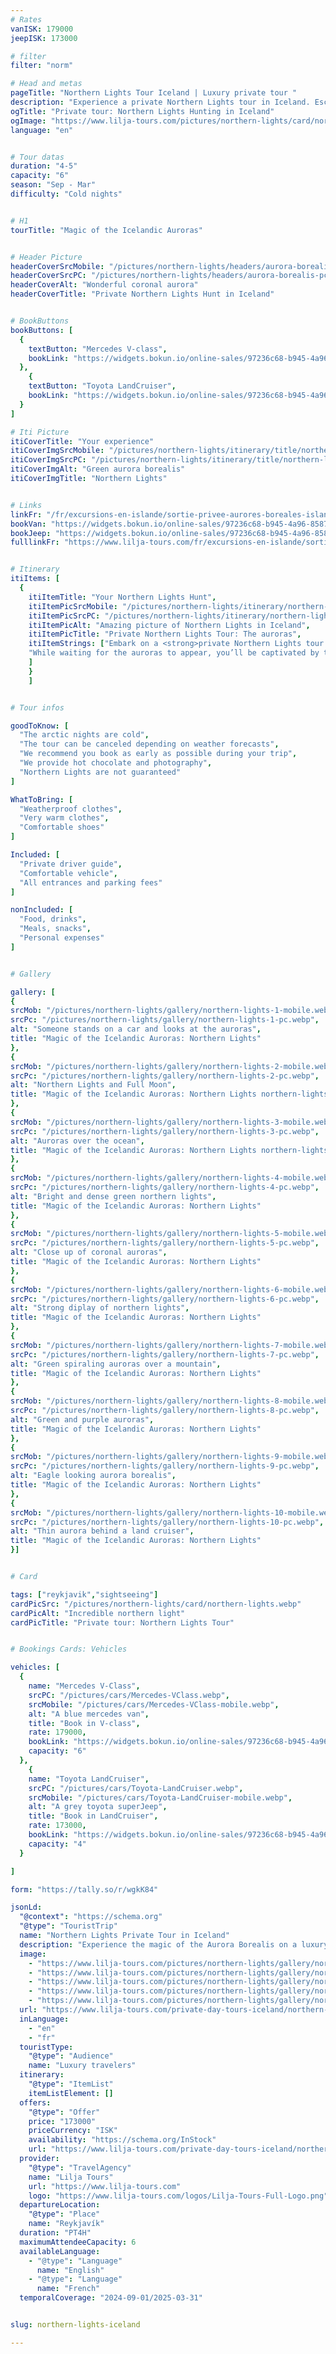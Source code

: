 ```yaml
---
# Rates
vanISK: 179000
jeepISK: 173000

# filter
filter: "norm"

# Head and metas
pageTitle: "Northern Lights Tour Iceland | Luxury private tour "
description: "Experience a private Northern Lights tour in Iceland. Escape city lights, chase the Aurora Borealis, and marvel at a starlit sky in pristine darkness."
ogTitle: "Private tour: Northern Lights Hunting in Iceland"
ogImage: "https://www.lilja-tours.com/pictures/northern-lights/card/northern-lights.webp"
language: "en"


# Tour datas
duration: "4-5"
capacity: "6"
season: "Sep - Mar"
difficulty: "Cold nights"


# H1
tourTitle: "Magic of the Icelandic Auroras"


# Header Picture
headerCoverSrcMobile: "/pictures/northern-lights/headers/aurora-borealis-mobile.webp"
headerCoverSrcPC: "/pictures/northern-lights/headers/aurora-borealis-pc.webp"
headerCoverAlt: "Wonderful coronal aurora"
headerCoverTitle: "Private Northern Lights Hunt in Iceland"


# BookButtons
bookButtons: [
  {
    textButton: "Mercedes V-class",
    bookLink: "https://widgets.bokun.io/online-sales/97236c68-b945-4a96-8587-660bdc4c45fd/experience-calendar/707396"
  },
    {
    textButton: "Toyota LandCruiser",
    bookLink: "https://widgets.bokun.io/online-sales/97236c68-b945-4a96-8587-660bdc4c45fd/experience-calendar/971141"
  }
]

# Iti Picture
itiCoverTitle: "Your experience"
itiCoverImgSrcMobile: "/pictures/northern-lights/itinerary/title/northern-lights-mobile.webp"
itiCoverImgSrcPC: "/pictures/northern-lights/itinerary/title/northern-lights-pc.webp"
itiCoverImgAlt: "Green aurora borealis"
itiCoverImgTitle: "Northern Lights"


# Links
linkFr: "/fr/excursions-en-islande/sortie-privee-aurores-boreales-islande"
bookVan: "https://widgets.bokun.io/online-sales/97236c68-b945-4a96-8587-660bdc4c45fd/experience-calendar/707396"
bookJeep: "https://widgets.bokun.io/online-sales/97236c68-b945-4a96-8587-660bdc4c45fd/experience-calendar/971141"
fulllinkFr: "https://www.lilja-tours.com/fr/excursions-en-islande/sortie-privee-aurores-boreales-islande"


# Itinerary
itiItems: [
  { 
    itiItemTitle: "Your Northern Lights Hunt",
    itiItemPicSrcMobile: "/pictures/northern-lights/itinerary/northern-lights-mobile.webp",
    itiItemPicSrcPC: "/pictures/northern-lights/itinerary/northern-lights-pc.webp",
    itiItemPicAlt: "Amazing picture of Northern Lights in Iceland",
    itiItemPicTitle: "Private Northern Lights Tour: The auroras",
    itiItemStrings: ["Embark on a <strong>private Northern Lights tour in Iceland</strong> and witness one of nature’s most mesmerizing spectacles. Your journey begins far from the city lights, where your expert guide will take you to the best locations for spotting the <strong>Aurora Borealis</strong>. Once the perfect spot is found, patience and a bit of luck will determine how long before the sky lights up in dazzling colors. The Northern Lights are an unpredictable phenomenon, directly linked to the sun’s activity, making each sighting a unique and magical experience.",
    "While waiting for the auroras to appear, you’ll be captivated by the sheer beauty of the <strong>Icelandic night sky</strong>, free from light pollution. Millions of stars shine above, creating an unforgettable atmosphere. Whether the Northern Lights dance across the sky or remain elusive, this journey into Iceland’s untouched wilderness is an adventure in itself. Don’t miss this once-in-a-lifetime opportunity to chase the auroras in comfort and style!"
    ]
    }
    ]


# Tour infos

goodToKnow: [
  "The arctic nights are cold", 
  "The tour can be canceled depending on weather forecasts",
  "We recommend you book as early as possible during your trip",
  "We provide hot chocolate and photography",
  "Northern Lights are not guaranteed"
]

WhatToBring: [
  "Weatherproof clothes", 
  "Very warm clothes", 
  "Comfortable shoes"
]

Included: [
  "Private driver guide",
  "Comfortable vehicle",
  "All entrances and parking fees"
]

nonIncluded: [
  "Food, drinks", 
  "Meals, snacks", 
  "Personal expenses"
]


# Gallery

gallery: [
{
srcMob: "/pictures/northern-lights/gallery/northern-lights-1-mobile.webp",
srcPc: "/pictures/northern-lights/gallery/northern-lights-1-pc.webp",
alt: "Someone stands on a car and looks at the auroras",
title: "Magic of the Icelandic Auroras: Northern Lights"
},    
{
srcMob: "/pictures/northern-lights/gallery/northern-lights-2-mobile.webp",
srcPc: "/pictures/northern-lights/gallery/northern-lights-2-pc.webp",
alt: "Northern Lights and Full Moon",
title: "Magic of the Icelandic Auroras: Northern Lights northern-lights"
},    
{
srcMob: "/pictures/northern-lights/gallery/northern-lights-3-mobile.webp",
srcPc: "/pictures/northern-lights/gallery/northern-lights-3-pc.webp",
alt: "Auroras over the ocean",
title: "Magic of the Icelandic Auroras: Northern Lights northern-lights"
},  
{
srcMob: "/pictures/northern-lights/gallery/northern-lights-4-mobile.webp",
srcPc: "/pictures/northern-lights/gallery/northern-lights-4-pc.webp",
alt: "Bright and dense green northern lights",
title: "Magic of the Icelandic Auroras: Northern Lights"
},  
{
srcMob: "/pictures/northern-lights/gallery/northern-lights-5-mobile.webp",
srcPc: "/pictures/northern-lights/gallery/northern-lights-5-pc.webp",
alt: "Close up of coronal auroras",
title: "Magic of the Icelandic Auroras: Northern Lights"
},   
{
srcMob: "/pictures/northern-lights/gallery/northern-lights-6-mobile.webp",
srcPc: "/pictures/northern-lights/gallery/northern-lights-6-pc.webp",
alt: "Strong diplay of northern lights",
title: "Magic of the Icelandic Auroras: Northern Lights"
},    
{
srcMob: "/pictures/northern-lights/gallery/northern-lights-7-mobile.webp",
srcPc: "/pictures/northern-lights/gallery/northern-lights-7-pc.webp",
alt: "Green spiraling auroras over a mountain",
title: "Magic of the Icelandic Auroras: Northern Lights"
},  
{
srcMob: "/pictures/northern-lights/gallery/northern-lights-8-mobile.webp",
srcPc: "/pictures/northern-lights/gallery/northern-lights-8-pc.webp",
alt: "Green and purple auroras",
title: "Magic of the Icelandic Auroras: Northern Lights"
},  
{
srcMob: "/pictures/northern-lights/gallery/northern-lights-9-mobile.webp",
srcPc: "/pictures/northern-lights/gallery/northern-lights-9-pc.webp",
alt: "Eagle looking aurora borealis",
title: "Magic of the Icelandic Auroras: Northern Lights"
},  
{
srcMob: "/pictures/northern-lights/gallery/northern-lights-10-mobile.webp",
srcPc: "/pictures/northern-lights/gallery/northern-lights-10-pc.webp",
alt: "Thin aurora behind a land cruiser",
title: "Magic of the Icelandic Auroras: Northern Lights"
}]


# Card

tags: ["reykjavik","sightseeing"]
cardPicSrc: "/pictures/northern-lights/card/northern-lights.webp"
cardPicAlt: "Incredible northern light"
cardPicTitle: "Private tour: Northern Lights Tour"


# Bookings Cards: Vehicles

vehicles: [
  {
    name: "Mercedes V-Class",
    srcPC: "/pictures/cars/Mercedes-VClass.webp",
    srcMobile: "/pictures/cars/Mercedes-VClass-mobile.webp",
    alt: "A blue mercedes van",
    title: "Book in V-class",
    rate: 179000,
    bookLink: "https://widgets.bokun.io/online-sales/97236c68-b945-4a96-8587-660bdc4c45fd/experience-calendar/707396",
    capacity: "6"
  },
    {
    name: "Toyota LandCruiser",
    srcPC: "/pictures/cars/Toyota-LandCruiser.webp",
    srcMobile: "/pictures/cars/Toyota-LandCruiser-mobile.webp",
    alt: "A grey toyota superJeep",
    title: "Book in LandCruiser",
    rate: 173000,
    bookLink: "https://widgets.bokun.io/online-sales/97236c68-b945-4a96-8587-660bdc4c45fd/experience-calendar/971141",
    capacity: "4"
  }

]

form: "https://tally.so/r/wgkK84"

jsonLd:
  "@context": "https://schema.org"
  "@type": "TouristTrip"
  name: "Northern Lights Private Tour in Iceland"
  description: "Experience the magic of the Aurora Borealis on a luxury private tour from Reykjavík. With a local expert guide, comfortable 4x4 vehicle, and flexible scheduling, this 4-hour Northern Lights hunt offers an unforgettable Icelandic night."
  image:
    - "https://www.lilja-tours.com/pictures/northern-lights/gallery/northern-lights-1-pc.webp"
    - "https://www.lilja-tours.com/pictures/northern-lights/gallery/northern-lights-2-pc.webp"
    - "https://www.lilja-tours.com/pictures/northern-lights/gallery/northern-lights-3-pc.webp"
    - "https://www.lilja-tours.com/pictures/northern-lights/gallery/northern-lights-4-pc.webp"
    - "https://www.lilja-tours.com/pictures/northern-lights/gallery/northern-lights-5-pc.webp"
  url: "https://www.lilja-tours.com/private-day-tours-iceland/northern-lights-iceland/"
  inLanguage:
    - "en"
    - "fr"
  touristType:
    "@type": "Audience"
    name: "Luxury travelers"
  itinerary:
    "@type": "ItemList"
    itemListElement: []
  offers:
    "@type": "Offer"
    price: "173000"
    priceCurrency: "ISK"
    availability: "https://schema.org/InStock"
    url: "https://www.lilja-tours.com/private-day-tours-iceland/northern-lights-iceland/"
  provider:
    "@type": "TravelAgency"
    name: "Lilja Tours"
    url: "https://www.lilja-tours.com"
    logo: "https://www.lilja-tours.com/logos/Lilja-Tours-Full-Logo.png"
  departureLocation:
    "@type": "Place"
    name: "Reykjavík"
  duration: "PT4H"
  maximumAttendeeCapacity: 6
  availableLanguage:
    - "@type": "Language"
      name: "English"
    - "@type": "Language"
      name: "French"
  temporalCoverage: "2024-09-01/2025-03-31"


slug: northern-lights-iceland

---
```

